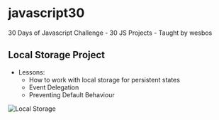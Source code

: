 # javascript30
30 Days of Javascript Challenge - 30 JS Projects - Taught by wesbos

## Local Storage Project
- Lessons:
  - How to work with local storage for persistent states
  - Event Delegation
  - Preventing Default Behaviour
  
![Local Storage](https://github.com/Ali-Parandeh/javascript30/blob/master/assets/localStorage.gif)
